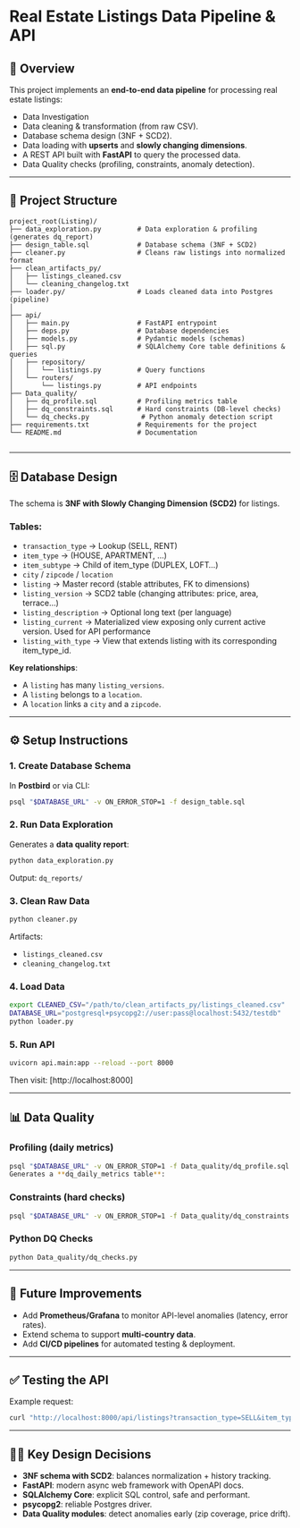 
# Real Estate Listings Data Pipeline & API

## 📌 Overview
This project implements an **end-to-end data pipeline** for processing real estate listings:
- Data Investigation
- Data cleaning & transformation (from raw CSV).
- Database schema design (3NF + SCD2).
- Data loading with **upserts** and **slowly changing dimensions**.
- A REST API built with **FastAPI** to query the processed data.
- Data Quality checks (profiling, constraints, anomaly detection).

---

## 📂 Project Structure

```
project_root(Listing)/
├── data_exploration.py         # Data exploration & profiling (generates dq_report)
├── design_table.sql            # Database schema (3NF + SCD2)
├── cleaner.py                  # Cleans raw listings into normalized format
├── clean_artifacts_py/
│   ├── listings_cleaned.csv
│   └── cleaning_changelog.txt
├── loader.py/                  # Loads cleaned data into Postgres (pipeline)
│                 
├── api/
│   ├── main.py                 # FastAPI entrypoint
│   ├── deps.py                 # Database dependencies
│   ├── models.py               # Pydantic models (schemas)
│   ├── sql.py                  # SQLAlchemy Core table definitions & queries
│   ├── repository/
│   │   └── listings.py         # Query functions
│   └── routers/
│       └── listings.py         # API endpoints
├── Data_quality/
│   ├── dq_profile.sql          # Profiling metrics table
│   ├── dq_constraints.sql      # Hard constraints (DB-level checks)
│   └── dq_checks.py             # Python anomaly detection script
├── requirements.txt            # Requirements for the project
└── README.md                   # Documentation
              
```

---

## 🗄️ Database Design

The schema is **3NF with Slowly Changing Dimension (SCD2)** for listings.

### Tables:
- `transaction_type` → Lookup (SELL, RENT)
- `item_type` → (HOUSE, APARTMENT, …)
- `item_subtype` → Child of item_type (DUPLEX, LOFT…)
- `city` / `zipcode` / `location`
- `listing` → Master record (stable attributes, FK to dimensions)
- `listing_version` → SCD2 table (changing attributes: price, area, terrace…)
- `listing_description` → Optional long text (per language)
- `listing_current` → Materialized view exposing only current active version. Used for API performance 
- `listing_with_type` → View that extends listing with its corresponding item_type_id.

**Key relationships**:
- A `listing` has many `listing_versions`.
- A `listing` belongs to a `location`.
- A `location` links a `city` and a `zipcode`.

---

## ⚙️ Setup Instructions

### 1. Create Database Schema
In **Postbird** or via CLI:
```bash
psql "$DATABASE_URL" -v ON_ERROR_STOP=1 -f design_table.sql
```

### 2. Run Data Exploration
Generates a **data quality report**:
```bash
python data_exploration.py
```

Output: `dq_reports/`

### 3. Clean Raw Data
```bash
python cleaner.py
```
Artifacts:
- `listings_cleaned.csv`
- `cleaning_changelog.txt`

### 4. Load Data
```bash
export CLEANED_CSV="/path/to/clean_artifacts_py/listings_cleaned.csv"
DATABASE_URL="postgresql+psycopg2://user:pass@localhost:5432/testdb"
python loader.py
```

### 5. Run API
```bash
uvicorn api.main:app --reload --port 8000
```
Then visit: [http://localhost:8000]

---

## 📊 Data Quality

### Profiling (daily metrics)
```bash
psql "$DATABASE_URL" -v ON_ERROR_STOP=1 -f Data_quality/dq_profile.sql 
Generates a **dq_daily_metrics table**:
```

### Constraints (hard checks)
```bash
psql "$DATABASE_URL" -v ON_ERROR_STOP=1 -f Data_quality/dq_constraints.sql
```

### Python DQ Checks
```bash
python Data_quality/dq_checks.py
```

---

## 🚀 Future Improvements
- Add **Prometheus/Grafana** to monitor API-level anomalies (latency, error rates).
- Extend schema to support **multi-country data**.
- Add **CI/CD pipelines** for automated testing & deployment.

---

## ✅ Testing the API

Example request:
```bash
curl "http://localhost:8000/api/listings?transaction_type=SELL&item_type=HOUSE&min_price=200000&max_price=500000&page=1&page_size=10&sort_by=area&sort_dir=desc"
```

---

## 👨‍💻 Key Design Decisions
- **3NF schema with SCD2**: balances normalization + history tracking.
- **FastAPI**: modern async web framework with OpenAPI docs.
- **SQLAlchemy Core**: explicit SQL control, safe and performant.
- **psycopg2**: reliable Postgres driver.
- **Data Quality modules**: detect anomalies early (zip coverage, price drift).

```
